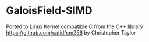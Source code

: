 # GaloisField-SIMD

Ported to Linux Kernel compatible C from the C++ library https://github.com/catid/cm256 by Christopher Taylor
